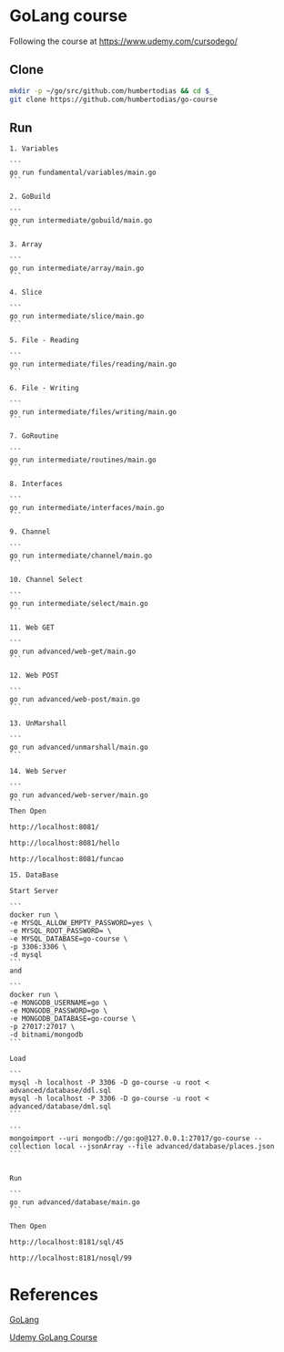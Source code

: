 # GoLang course

Following the course at https://www.udemy.com/cursodego/

## Clone

```sh
mkdir -p ~/go/src/github.com/humbertodias && cd $_
git clone https://github.com/humbertodias/go-course
```

## Run

    1. Variables

    ```
    go run fundamental/variables/main.go
    ```

    2. GoBuild

    ```
    go run intermediate/gobuild/main.go
    ```

    3. Array

    ```
    go run intermediate/array/main.go
    ```

    4. Slice

    ```
    go run intermediate/slice/main.go
    ```

    5. File - Reading

    ```
    go run intermediate/files/reading/main.go
    ```

    6. File - Writing

    ```
    go run intermediate/files/writing/main.go
    ```

    7. GoRoutine

    ```
    go run intermediate/routines/main.go
    ```

    8. Interfaces

    ```
    go run intermediate/interfaces/main.go
    ```

    9. Channel

    ```
    go run intermediate/channel/main.go
    ```

    10. Channel Select

    ```
    go run intermediate/select/main.go
    ```

    11. Web GET

    ```
    go run advanced/web-get/main.go
    ```

    12. Web POST

    ```
    go run advanced/web-post/main.go
    ```

    13. UnMarshall

    ```
    go run advanced/unmarshall/main.go
    ```

    14. Web Server

    ```
    go run advanced/web-server/main.go
    ```
    Then Open

    http://localhost:8081/

    http://localhost:8081/hello

    http://localhost:8081/funcao

    15. DataBase

    Start Server

    ```
    docker run \
    -e MYSQL_ALLOW_EMPTY_PASSWORD=yes \
    -e MYSQL_ROOT_PASSWORD= \
    -e MYSQL_DATABASE=go-course \
    -p 3306:3306 \
    -d mysql
    ```
    and

    ```
    docker run \
    -e MONGODB_USERNAME=go \
    -e MONGODB_PASSWORD=go \
    -e MONGODB_DATABASE=go-course \
    -p 27017:27017 \
    -d bitnami/mongodb
    ```

    Load

    ```
    mysql -h localhost -P 3306 -D go-course -u root < advanced/database/ddl.sql
    mysql -h localhost -P 3306 -D go-course -u root < advanced/database/dml.sql
    ```

    ```
    mongoimport --uri mongodb://go:go@127.0.0.1:27017/go-course --collection local --jsonArray --file advanced/database/places.json
    ```


    Run

    ```
    go run advanced/database/main.go
    ```

    Then Open

    http://localhost:8181/sql/45

    http://localhost:8181/nosql/99



# References

[GoLang](https://golang.org)

[Udemy GoLang Course](https://www.udemy.com/cursodego)

